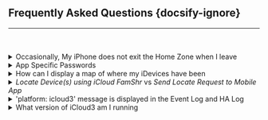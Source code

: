 ## Frequently Asked Questions {docsify-ignore}

<hr><br><br>


<details>
<summary>Occasionally, My iPhone does not exit the Home Zone when I leave</summary>
<p>This question is discussed in <strong>Tracking Issues</strong> chapter. </p>
</details>

<details>
<summary>App Specific Passwords</summary>
<p>App Specific Passwords are not supported by iCloud3. iCloud3 is a program running on a computer, not an app running on an iDevice. It uses web service calls to request the location of the devices in the iCloud&#39;s Family Sharing List. Apps running on iDevices use a different access method that is not available by programs.</p>
</details>

<details>
<summary>How can I display a map of where my iDevices have been</summary>
<p>HA provides a Lovelace map card that will show the location track of your iDevices. Refer to the HA Map documentation on setting it up. Add each Person (person.gary) or iDevice (device<em>tracker.gary</em>_iphone)  you want to track on the Map configuration screen in the Entity field. </p>
</details>

<details>
<summary><i>Locate Device(s) using iCloud FamShr</i> vs <i>Send Locate Request to Mobile App</i> </summary>
<p>Both options will try to locate the iDevice. However:</p>
<ul>
<li><p><em>FamShr Locate</em> - (Preferred) iCloud3 requests the location from iCloud Location Services and gets an immediate response with it&#39;s location. It also gets the location of the other devices in the Family Sharing list. </p>
</li>
<li><p><em>Mobile App Request</em> - iCloud3 sends a message to that iDevice asking for it&#39;s location and then waits for a response. There may be a delay in providing the location if the device is asleep, the Mobile App is not loaded and running or if it is running in the background.</p>
</li>
</ul>
</details>

<details>
<summary>&#39;platform: icloud3&#39; message is displayed in the Event Log and HA Log</summary>
<p>The following message is displayed in the Event Log as a warning message in the HA Log. What does it mean?</p>
<pre><code>iCloud3 is <span class="hljs-keyword">an</span> Integration. Delete <span class="hljs-keyword">the</span> <span class="hljs-string">'platform: icloud3'</span>
configuration parameters <span class="hljs-keyword">in</span> <span class="hljs-keyword">the</span> HA <span class="hljs-string">'configuration.yaml'</span> <span class="hljs-built_in">file</span>.
</code></pre><p>You can delete (or comment out) the iCloud3 parameters in the <em>configuration.yaml</em> file. Once iCloud3 is configured and you are satisfied, delete the parameters from the <em>configuration.yaml</em> file and delete the <em>config-ic3.yaml</em> file.</p>
<p>If you can not find the parameters or the <em>config-ic3.yaml</em> file, keep looking. Be sure to check any sub-directories you might be using with an <em>include</em> statement.</p>
</details>

<details>
<summary>What version of iCloud3 am I running</summary>
<p><strong>HACS Version</strong>

HACS displays information about the version of iCloud3 it has downloaded. HACS keeps that version number in it's database to be able to identify when an update is available.
<img src="../icloud3_v3_docs/images/version-hacs.png">
<p><em>This version may or may not be the version of iCloud3 you are running. The only way to know is to look at iCloud3 itself,</em></p>
<p><strong>Version of iCloud3 that is Running</strong>

The version that is running on your system might not be the actual version of iCloud3 that HACS thinks is installed and running. The only way to know is to verify the version in iCloud3 itself.  The following screens highlight the version number running in red.</p>
<ul>
<li>On the <em>device</em>tracker.[devicename]* attributes for every device being tracked by iCloud3.</li>
<li>In the <em>Event Log</em> when iCloud3 starts at the beginning and end of the startup process.</li>
<li>In the <em>Event Log</em> when you hover a mouse over the Actions list or when you open the Actions list. </li>
<li>In the iCloud3 configuration file <em>config./storage/icloud3</em> (admin rights must be enabled)</li>
<li>In the <em>config/icloud3-0.log</em> log file.</li>
</ul>
<img src="../icloud3_v3_docs/images/version-running.png">
</details>

